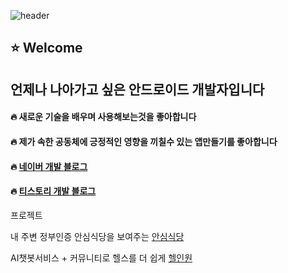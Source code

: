 ![header](https://capsule-render.vercel.app/api?type=waving&color=black)


## :star: Welcome

## 언제나 나아가고 싶은 안드로이드 개발자입니다
#### :fire: 새로운 기술을 배우며 사용해보는것을 좋아합니다
#### :fire: 제가 속한 공동체에 긍정적인 영향을 끼칠수 있는 앱만들기를 좋아합니다
#### :fire: [네이버 개발 블로그](https://blog.naver.com/wjdtkdgns234) 
#### :fire: [티스토리 개발 블로그](https://rogue-one.tistory.com/)


프로젝트


내 주변 정부인증 안심식당을 보여주는 [안심식당](https://github.com/wjdtkdgns777/smartfinder)

AI챗봇서비스 + 커뮤니티로 헬스를 더 쉽게 [헬인원](https://github.com/wjdtkdgns777/HealthInOne)


<!--
**wjdtkdgns777/wjdtkdgns777** is a ✨ _special_ ✨ repository because its `README.md` (this file) appears on your GitHub profile.

Here are some ideas to get you started:

- 🔭 I’m currently working on ...
- 🌱 I’m currently learning ...
- 👯 I’m looking to collaborate on ...
- 🤔 I’m looking for help with ...
- 💬 Ask me about ...
- 📫 How to reach me: ...
- 😄 Pronouns: ...
- ⚡ Fun fact: ...
-->
